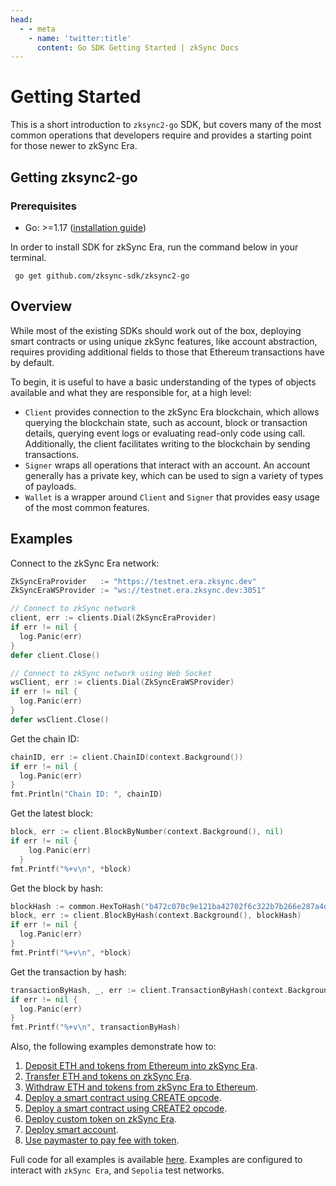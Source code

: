 ```yaml
---
head:
  - - meta
    - name: 'twitter:title'
      content: Go SDK Getting Started | zkSync Docs
---
```


# Getting Started

This is a short introduction to `zksync2-go` SDK, but covers many of the most common operations that developers require
and provides a starting point for those newer to zkSync Era.

## Getting zksync2-go

### Prerequisites

- Go: >=1.17 ([installation guide](https://go.dev/dl/))

In order to install SDK for zkSync Era, run the command below in your terminal.

```shell
 go get github.com/zksync-sdk/zksync2-go
```

## Overview

While most of the existing SDKs should work out of the box, deploying smart contracts or using unique zkSync features,
like account abstraction, requires providing additional fields to those that Ethereum transactions have by default.

To begin, it is useful to have a basic understanding of the types of objects available and what they are responsible
for, at a high level:

- `Client` provides connection to the zkSync Era blockchain, which allows querying the blockchain state, such as
  account, block or transaction details, querying event logs or evaluating read-only code using call. Additionally, the
  client facilitates writing to the blockchain by sending transactions.
- `Signer` wraps all operations that interact with an account. An account generally has a private key, which can be used
  to sign a variety of types of payloads.
- `Wallet` is a wrapper around `Client` and `Signer` that provides easy usage of the most common features.

## Examples

Connect to the zkSync Era network:

```go
ZkSyncEraProvider   := "https://testnet.era.zksync.dev"
ZkSyncEraWSProvider := "ws://testnet.era.zksync.dev:3051"

// Connect to zkSync network
client, err := clients.Dial(ZkSyncEraProvider)
if err != nil {
  log.Panic(err)
}
defer client.Close()

// Connect to zkSync network using Web Socket
wsClient, err := clients.Dial(ZkSyncEraWSProvider)
if err != nil {
  log.Panic(err)
}
defer wsClient.Close()
```

Get the chain ID:

```go
chainID, err := client.ChainID(context.Background())
if err != nil {
  log.Panic(err)
}
fmt.Println("Chain ID: ", chainID)
```

Get the latest block:

```go
block, err := client.BlockByNumber(context.Background(), nil)
if err != nil {
    log.Panic(err)
  }
fmt.Printf("%+v\n", *block)
```

Get the block by hash:

```go
blockHash := common.HexToHash("b472c070c9e121ba42702f6c322b7b266e287a4d8b5fa426ed265b105430c397")
block, err := client.BlockByHash(context.Background(), blockHash)
if err != nil {
  log.Panic(err)
}
fmt.Printf("%+v\n", *block)
```

Get the transaction by hash:

```go
transactionByHash, _, err := client.TransactionByHash(context.Background(), common.HexToHash("0x9af27afed9a4dd018c0625ea1368afb8ba08e4cfb69b3e76dfb8521c8a87ecfc"))
if err != nil {
  log.Panic(err)
}
fmt.Printf("%+v\n", transactionByHash)
```

Also, the following examples demonstrate how to:

1. [Deposit ETH and tokens from Ethereum into zkSync Era](https://github.com/zksync-sdk/zksync2-examples/blob/main/go/01_deposit.go).
2. [Transfer ETH and tokens on zkSync Era](https://github.com/zksync-sdk/zksync2-examples/blob/main/go/02_transfer.go).
3. [Withdraw ETH and tokens from zkSync Era to Ethereum](https://github.com/zksync-sdk/zksync2-examples/blob/main/go/03_withdraw.go).
4. [Deploy a smart contract using CREATE opcode](https://github.com/zksync-sdk/zksync2-examples/blob/main/go/09_deploy_create.go).
5. [Deploy a smart contract using CREATE2 opcode](https://github.com/zksync-sdk/zksync2-examples/blob/main/go/12_deploy_create2.go).
6. [Deploy custom token on zkSync Era](https://github.com/zksync-sdk/zksync2-examples/blob/main/go/15_deploy_token_create.go).
7. [Deploy smart account](https://github.com/zksync-sdk/zksync2-examples/blob/main/go/17_deploy_create_account.go).
8. [Use paymaster to pay fee with token](https://github.com/zksync-sdk/zksync2-examples/blob/main/go/19_use_paymaster.go).

Full code for all examples is available [here](https://github.com/zksync-sdk/zksync2-examples/tree/main/go). Examples
are configured to interact with `zkSync Era`, and `Sepolia` test networks.
